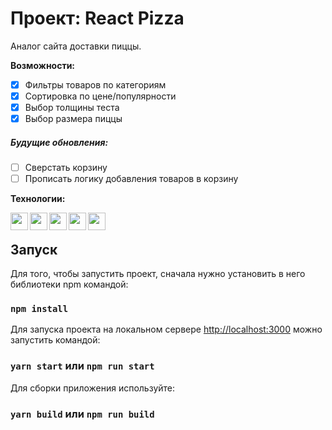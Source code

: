 # Проект: React Pizza  
Аналог сайта доставки пиццы.

**Возможности:**
- [x] Фильтры товаров по категориям
- [x] Сортировка по цене/популярности
- [x] Выбор толщины теста
- [x] Выбор размера пиццы

##### Будущие обновления:
- [ ] Сверстать корзину
- [ ] Прописать логику добавления товаров  в корзину

**Технологии:**  

<img align="left" width="28px" src="https://simpleicons.org/icons/react.svg" />
<img align="left" width="28px" src="https://simpleicons.org/icons/redux.svg" />
<img align="left" width="28px" src="https://simpleicons.org/icons/javascript.svg" />
<img align="left" width="28px" src="https://simpleicons.org/icons/sass.svg" />
<img align="left" width="28px" src="https://simpleicons.org/icons/npm.svg" />

</br>  

## Запуск
Для того, чтобы запустить проект, сначала нужно установить в него библиотеки npm командой:
### `npm install`
Для запуска проекта на локальном сервере [http://localhost:3000](http://localhost:3000) можно запустить командой:
### `yarn start` или `npm run start`
Для сборки приложения используйте: 
### `yarn build` или `npm run build`

